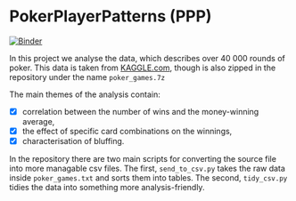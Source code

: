 PokerPlayerPatterns (PPP)
=====================
[![Binder](https://mybinder.org/badge_logo.svg)](https://mybinder.org/v2/gh/kuco23/PokerPlayerPatterns/master)

In this project we analyse the data, which describes over 40 000 rounds of poker.
This data is taken from [KAGGLE.com](https://www.kaggle.com/smeilz/poker-holdem-games#File198.txt), though is also zipped in the repository under the name `poker_games.7z`

The main themes of the analysis contain:
- [x] correlation between the number of wins and the money-winning average,
- [x] the effect of specific card combinations on the winnings,
- [x] characterisation of bluffing.

In the repository there are two main scripts for converting the source file into more managable csv files. The first, `send_to_csv.py` takes the raw data inside `poker_games.txt` and sorts them into tables. The second, `tidy_csv.py` tidies the data into something more analysis-friendly.